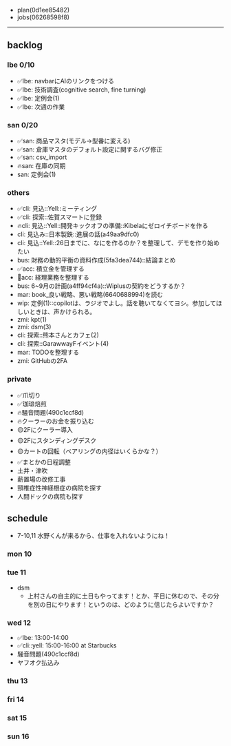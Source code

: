 
- plan(0d1ee85482)
- jobs(06268598f8)
---

## backlog
### lbe 0/10
- ✅lbe: navbarにAIのリンクをつける
- ✅lbe: 技術調査(cognitive search, fine turning)
- ✅lbe: 定例会(1)
- ✅lbe: 次週の作業
### san 0/20
- ✅san: 商品マスタ(モデル→型番に変える)
- ✅san: 倉庫マスタのデフォルト設定に関するバグ修正
- ✅san: csv_import
- 🔥san: 在庫の同期
- san: 定例会(1)
### others
- ✅cli: 見込::Yell::ミーティング
- ✅cli: 探索::佐賀スマートに登録
- 🔥cli: 見込::Yell::開発キックオフの準備::Kibelaにゼロイチボードを作る
- cli: 見込み::日本製鉄::進展の話(a49aa9dfc0)
- cli: 見込::Yell::26日までに、なにを作るのか？を整理して、デモを作り始めたい
- bus: 財務の動的平衡の資料作成(5fa3dea744)::結論まとめ
- ✅acc: 積立金を管理する
- 🤔acc: 経理業務を整理する
- bus: 6~9月の計画(a4ff94cf4a)::Wiplusの契約をどうするか？
- mar: book_良い戦略、悪い戦略(6640688994)を読む
- wip: 定例(1)::copilotは、ラジオでよし。話を聴いてなくてヨシ。参加してほしいときは、声かけられる。
- zmi: kpt(1)
- zmi: dsm(3)
- cli: 探索::熊本さんとカフェ(2)
- cli: 探索::GarawwayFイベント(4)
- mar: TODOを整理する
- zmi: GitHubの2FA
### private
- ✅爪切り
- ✅珈琲焙煎
- 🔥騒音問題(490c1ccf8d)
- 🔥クーラーのお金を振り込む
- 🟡2Fにクーラー導入
- 🟡2Fにスタンディングデスク
- 🟡カートの回転（ベアリングの内径はいくらかな？）
- ✅まとかの日程調整
- 土井・津吹
- 薪置場の改修工事
- 頸椎症性神経根症の病院を探す
- 人間ドックの病院も探す



## schedule

- 7-10,11 水野くんが来るから、仕事を入れないようにね！


### mon 10

### tue 11
- dsm
  - 上村さんの自主的に土日もやってます！とか、平日に休むので、その分を別の日にやります！というのは、どのように信じたらよいですか？

### wed 12
- ✅lbe: 13:00-14:00
- ✅cli::yell: 15:00-16:00 at Starbucks
- 騒音問題(490c1ccf8d)
- ヤフオク払込み

### thu 13
### fri 14
### sat 15
### sun 16


